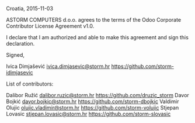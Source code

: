 Croatia, 2015-11-03

ASTORM COMPUTERS d.o.o. agrees to the terms of the Odoo Corporate Contributor License
Agreement v1.0.

I declare that I am authorized and able to make this agreement and sign this
declaration.

Signed,

Ivica Dimjašević ivica.dimjasevic@storm.hr https://github.com/storm-idimjasevic

List of contributors:

Dalibor Ružić dalibor.ruzic@storm.hr https://github.com/druzic_storm
Davor Bojkić davor.bojkic@storm.hr https://github.com/storm-dbojkic
Valdimir Olujic olujic.vladimir@storm.hr https://github.com/storm-volujic
Stjepan Lovasic stjepan.lovasic@storm.hr https://github.com/storm-slovasic